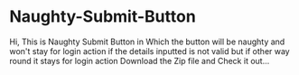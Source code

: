 # Naughty-Submit-Button

Hi, This is Naughty Submit Button in Which the button will be naughty and won't stay for login action if the details inputted is not valid but if other way round it stays for login action Download the Zip file and Check it out...
